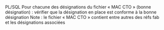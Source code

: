 PL/SQL
Pour chacune des désignations du fichier « MAC CTO » (bonne désignation) : vérifier que la désignation en place est conforme à la bonne désignation 
Note : le fichier « MAC CTO » contient entre autres des réfs fab et les désignations associées
